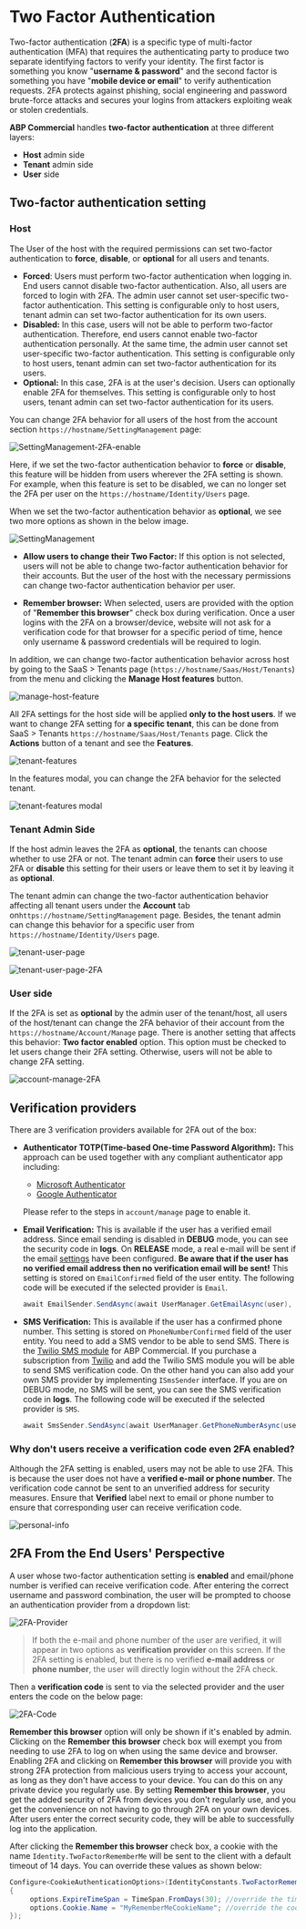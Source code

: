 # Two Factor Authentication

Two-factor authentication (**2FA**) is a specific type of multi-factor authentication (MFA) that requires the authenticating party to produce two separate identifying factors to verify your identity. The first factor is something you know "**username & password**" and the second factor is something you have "**mobile device or email**" to verify authentication requests. 2FA protects against phishing, social  engineering and password brute-force attacks and secures your logins  from attackers exploiting weak or stolen credentials.

**ABP Commercial** handles **two-factor authentication** at three different layers:

- **Host** admin side
- **Tenant** admin side
- **User** side

## Two-factor authentication setting

### Host

The User of the host with the required permissions can set two-factor authentication to **force**, **disable**, or **optional** for all users and tenants.

- **Forced**: Users must perform two-factor authentication when logging in. End users cannot disable two-factor authentication. Also, all users are forced to login with 2FA. The admin user cannot set user-specific two-factor authentication. This setting is configurable only to host users, tenant admin can set two-factor authentication for its own users.
- **Disabled:** In this case, users will not be able to perform two-factor authentication. Therefore, end users cannot enable two-factor authentication personally. At the same time, the admin user cannot set user-specific two-factor authentication. This setting is configurable only to host users, tenant admin can set two-factor authentication for its users.
- **Optional:** In this case, 2FA is at the user's decision. Users can optionally enable 2FA for themselves. This setting is  configurable only to host users, tenant admin can set two-factor authentication for its users.

You can change 2FA behavior for all users of the host from the account section `https://hostname/SettingManagement` page:

![SettingManagement-2FA-enable](../../images/2fa-host-settings-forced.png)

Here, if we set the two-factor authentication behavior to **force** or **disable**, this feature will be hidden from users wherever the 2FA setting is shown. For example, when this feature is set to be disabled, we can no longer set the 2FA per user on the `https://hostname/Identity/Users` page.

When we set the two-factor authentication behavior as **optional**, we see two more options as shown in the below image.

![SettingManagement](../../images/2fa-host-settings-optional.png)

- **Allow users to change their Two Factor:** If this option is not selected, users will not be able to change two-factor authentication behavior for their accounts. But the user of the host with the necessary permissions can change two-factor authentication behavior per user. 

- **Remember browser:**  When selected, users are provided with the option of "**Remember this browser**" check box during verification. Once a user logins with the 2FA on a browser/device, website will not ask for a verification code for that browser for a specific period of time, hence only username & password credentials will be required to login.

In addition, we can change two-factor authentication behavior across host by going to the SaaS > Tenants page (`https://hostname/Saas/Host/Tenants`) from the menu and clicking the **Manage Host features** button.

![manage-host-feature](../../images/2fa-manage-host-feature.png)

All 2FA settings for the host side will be applied **only to the host users**. If we want to change 2FA setting for **a specific tenant**,  this can be done from SaaS > Tenants `https://hostname/Saas/Host/Tenants` page. Click the **Actions** button of a tenant and see the **Features**.

![tenant-features](../../images/2fa-tenant-features.png)

In the features modal, you can change the 2FA behavior for the selected tenant.

![tenant-features modal](../../images/2fa-tenant-features-modal.png)

### Tenant Admin Side

If the host admin leaves the 2FA as **optional**, the tenants can choose whether to use 2FA or not. 
The tenant admin can **force** their users to use 2FA or **disable** this setting for their users or leave them to set it by leaving it as **optional**.

The tenant admin can change the two-factor authentication behavior affecting all tenant users under the **Account** tab on`https://hostname/SettingManagement` page. Besides, the tenant admin can change this behavior for a specific user from `https://hostname/Identity/Users` page.

![tenant-user-page](../../images/2fa-tenant-users-page.png)

![tenant-user-page-2FA](../../images/2fa-option-on-user.png)

### User side

If the 2FA is set as **optional** by the admin user of the tenant/host, all users of the host/tenant can change the 2FA behavior of their account from the `https://hostname/Account/Manage` page. There is another setting that affects this behavior:  **Two factor enabled** option. This option must be checked to let users change their 2FA setting. Otherwise, users will not be able to change 2FA setting.

![account-manage-2FA](../../images/2fa-account-manage.png)

## Verification providers

There are 3 verification providers available for 2FA out of the box:

- **Authenticator TOTP(Time-based One-time Password Algorithm):** This approach can be used together with any compliant authenticator app including:
  * [Microsoft Authenticator](https://www.microsoft.com/en-us/security/mobile-authenticator-app)
  * [Google Authenticator](https://play.google.com/store/apps/details?id=com.google.android.apps.authenticator2)

  Please refer to the steps in `account/manage` page to enable it.

- **Email Verification:** This is available if the user has a verified email address. Since email sending is disabled in **DEBUG** mode, you can see the security code in **logs**. On **RELEASE** mode, a real e-mail will be sent if the email [settings](https://docs.abp.io/en/abp/latest/Emailing#email-settings) have been configured.  **Be aware that if the user has no verified email address then no verification email will be sent!** This setting is stored on `EmailConfirmed` field of the user entity. The following code will be executed if the selected provider is `Email`.

  ```csharp
  await EmailSender.SendAsync(await UserManager.GetEmailAsync(user), L["EmailSecurityCodeSubject"], message);
  ```

- **SMS Verification:** This is available if the user has a confirmed phone number. This setting is stored on `PhoneNumberConfirmed` field of the user entity. You need to add a SMS vendor to be able to send SMS. There is the [Twilio SMS module](https://docs.abp.io/en/commercial/latest/modules/twilio-sms)  for ABP Commercial. If you purchase a subscription from [Twilio](https://www.twilio.com/) and add the Twilio SMS module you will be able to send SMS verification code. On the other hand you can also add your own SMS provider by implementing `ISmsSender` interface. If you are on DEBUG mode, no SMS will be sent, you can see the SMS verification code in **logs**. The following code will be executed if the selected provider is `SMS`.

  ```csharp
  await SmsSender.SendAsync(await UserManager.GetPhoneNumberAsync(user), message);
  ```

### Why don't users receive a verification code even 2FA enabled?

Although the 2FA setting is enabled, users may not be able to use 2FA. This is because the user does not have a **verified e-mail or phone number**. The verification code cannot be sent to an unverified address for security measures. Ensure that **Verified** label next to email or phone number to ensure that corresponding user can receive verification code.

![personal-info](../../images/2fa-personal-info.png)

## 2FA From the End Users' Perspective

A user whose two-factor authentication setting is **enabled** and email/phone number is verified can receive verification code. After entering the correct username and password combination, the user will be prompted to choose an authentication provider from a dropdown list:

![2FA-Provider](../../images/2fa-provider.png)

> If both the e-mail and phone number of the user are verified, it will appear in two options as **verification provider** on this screen. If the 2FA setting is enabled, but there is no verified **e-mail address** or **phone number**, the user will directly login without the 2FA check.

Then a **verification code** is sent to via the selected provider and the user enters the code on the below page:

![2FA-Code](../../images/2fa-code.png)

**Remember this browser** option will only be shown if it's enabled by admin. Clicking on the **Remember this browser** check box will exempt you from needing to use 2FA to log on when using the same device and browser. Enabling 2FA and clicking on **Remember this browser** will provide you with strong 2FA protection from malicious users trying to access your account, as long as they don't have access to your device. You can do this on any private device you regularly use. By setting **Remember this browser**, you get the added security of 2FA from devices you don't regularly use, and you get the convenience on not having to go through 2FA on your own devices. After users enter the correct security code, they will be able to successfully log into the application. 

After clicking the **Remember this browser** check box, a cookie with the name `Identity.TwoFactorRememberMe` will be sent to the client with a default timeout of 14 days. You can override these values as shown below:

```csharp
Configure<CookieAuthenticationOptions>(IdentityConstants.TwoFactorRememberMeScheme, options =>
{
     options.ExpireTimeSpan = TimeSpan.FromDays(30); //override the timeout
     options.Cookie.Name = "MyRememberMeCookieName"; //override the cookie name
});
```
